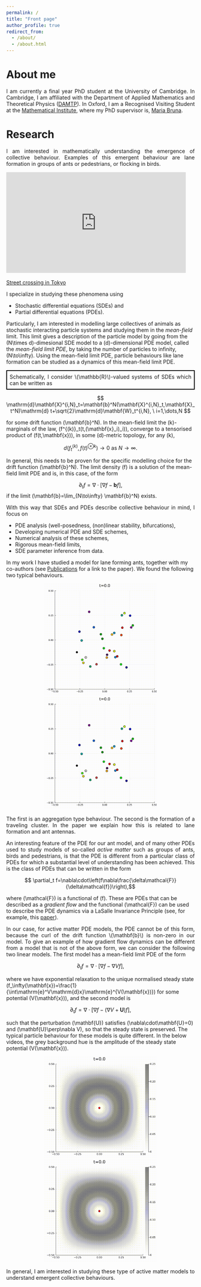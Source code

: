 ```yaml
---
permalink: /
title: "Front page"
author_profile: true
redirect_from: 
  - /about/
  - /about.html
---
```


<h1>About me</h1>
<p style='text-align: justify;'> 
I am currently a final year PhD student at the University of Cambridge. In Cambridge, I am affiliated with the Department of Applied Mathematics and Theoretical Physics  (<a href="https://www.damtp.cam.ac.uk/">DAMTP</a>). In Oxford, I am a Recognised Visiting Student at the <a href="https://www.maths.ox.ac.uk/">Mathematical Institute</a>, where my PhD supervisor is, <a href="https://people.maths.ox.ac.uk/bruna/">Maria Bruna</a>.</p>

<h1>Research</h1>
<p style='text-align: justify;'> 
I am interested in mathematically understanding the emergence of collective behaviour. Examples of this emergent behaviour are lane formation in groups of ants or pedestrians, or flocking in birds.
</p>
<iframe src="https://giphy.com/embed/KJQva3zYQ2rni" width="480" height="269" style="" frameBorder="0" class="giphy-embed" allowFullScreen></iframe><p><a href="https://giphy.com/gifs/tokyo-crossing-shibuya-KJQva3zYQ2rni">Street crossing in Tokyo</a></p>
<p style='text-align: justify;'> 
I specialize in studying these phenomena using
<ul>
  <li>Stochastic differential equations (SDEs) and </li>
  <li>Partial differential equations (PDEs).</li>
</ul> 

Particularly, I am interested in modelling large collectives of animals as stochastic interacting particle systems and studying them in the <em>mean-field</em> limit. This limit gives a description of the particle model by going from the \(N\times d\)-dimesional SDE model to a \(d\)-dimensional PDE model, called the <em>mean-field limit PDE</em>, by taking the number of particles to infinity, \(N\to\infty\). Using the mean-field limit PDE, particle behaviours like lane formation can be studied as a dynamics of this mean-field limit PDE.
</p>
<p style="text-align: justify; border: 2px solid black; padding: 0.5em"> 
Schematically, I consider \(\mathbb{R}\)-valued systems of SDEs which can be written as

$$ \mathrm{d}\mathbf{X}^{i,N}_t=\mathbf{b}^N(\mathbf{X}^{i,N}_t,\mathbf{X}_t^N)\mathrm{d} t+\sqrt{2}\mathrm{d}\mathbf{W}_t^{i,N}, \ i=1,\dots,N $$

for some drift function \(\mathbf{b}^N\). In the mean-field limit the \(k\)-marginals of the law, \(f^{(k)}_t(t,(\mathbf{x}_i)_i)\), converge to a tensorised product of \(f(t,\mathbf{x})\), in some \(d\)-metric topology, for any \(k\),

$$ d(f^{(k)}_t,f(t)^{\otimes k})\to 0 \ \mathrm{as} \ N\to\infty.$$

In general, this needs to be proven for the specific modelling choice for the drift function \(\mathbf{b}^N\). The limit density \(f\) is a solution of the mean-field limit PDE and is, in this case, of the form 

$$ \partial_t f=\nabla\cdot[\nabla f-\mathbf{b} f],$$
if the limit \(\mathbf{b}=\lim_{N\to\infty} \mathbf{b}^N\) exists.
</p>
<p style='text-align: justify;'> 
With this way that SDEs and PDEs describe collective behaviour in mind, I focus on
<ul>
  <li>PDE analysis (well-posedness, (non)linear stability, bifurcations),</li>
  <li>Developing numerical PDE and SDE schemes,</li>
  <li>Numerical analysis of these schemes,</li>
  <li>Rigorous mean-field limits,</li>
  <li>SDE parameter inference from data.</li>
</ul> 

In my work I have studied a model for lane forming ants, together with my co-authors (see <a href="https://odewit8.github.io/publications/">Publications</a> for a link to the paper). We found the following two typical behaviours.
</p>

<p align="middle">
  <img src="images/clusters.gif" width="300" />
  <img src="images/clusters2.gif" width="300" /> 
</p>

<p style='text-align: justify;'> 
The first is an aggregation type behaviour. The second is the formation of a traveling cluster. In the paper we explain how this is related to lane formation and ant antennas.
</p>

<p style='text-align: justify;'> 
An interesting feature of the PDE for our ant model, and of many other PDEs used to study models of so-called <em>active matter</em> such as groups of ants, birds and pedestrians, is that the PDE is different from a particular class of PDEs for which a substantial level of understanding has been achieved. This is the class of PDEs that can be written in the form 

$$ \partial_t f=\nabla\cdot\left(f\nabla\frac{\delta\mathcal{F}}{\delta\mathcal{f}}\right),$$

where \(\mathcal{F}\) is a functional of \(f\). These are PDEs that can be described as a <em>gradient flow</em> and the functional \(\mathcal{F}\) can be used to describe the PDE dynamics via a LaSalle Invariance Principle (see, for example, this <a href="https://doi.org/10.1016/j.jde.2022.11.028">paper</a>).
</p>

<p style='text-align: justify;'> 
In our case, for active matter PDE models, the PDE cannot be of this form, because the curl of the drift function \(\mathbf{b}\) is non-zero in our model. To give an example of how gradient flow dynamics can be different from a model that is not of the above form, we can consider the following two linear models. The first model has a mean-field limit PDE of the form

$$ \partial_t f=\nabla\cdot[\nabla f-\nabla V f], $$

where we have exponential relaxation to the unique normalised steady state \(f_\infty(\mathbf{x})=\frac{1}{\int\mathrm{e}^V\mathrm{d}x}\mathrm{e}^{V(\mathbf{x})}\) for some potential \(V(\mathbf{x})\), and the second model is 

$$ \partial_t f=\nabla\cdot[\nabla f-(\nabla V+ \mathbf{U})f], $$

such that the perturbation \(\mathbf{U}\) satisfies \(\nabla\cdot\mathbf{U}=0\) and \(\mathbf{U}\perp\nabla V\), so that the steady state is preserved. The typical particle behaviour for these models is quite different. In the below videos, the grey background hue is the amplitude of the steady state potential \(V(\mathbf{x})\).
</p>

<p align="middle">
  <img src="images/lineargf.gif" width="300" />
  <img src="images/linearngf.gif" width="300" /> 
</p>

<p style='text-align: justify;'> 
In general, I am interested in studying these type of active matter models to understand emergent collective behaviours.
</p>

